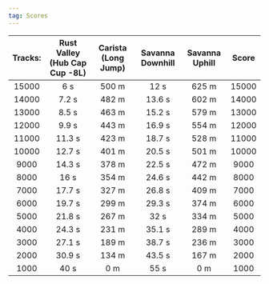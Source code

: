 ```yaml
---
tag: Scores
---
```

Tracks: | Rust Valley (Hub Cap Cup -8L) | Carista (Long Jump) | Savanna Downhill | Savanna Uphill | Score  
:--: | :--: | :--: | :--: | :--:  | :--:   
15000 | 6 s | 500 m | 12 s | 625 m | 15000  
14000 | 7.2 s | 482 m | 13.6 s | 602 m | 14000  
13000 | 8.5 s | 463 m | 15.2 s | 579 m | 13000  
12000 | 9.9 s | 443 m | 16.9 s | 554 m | 12000  
11000 | 11.3 s | 423 m | 18.7 s | 528 m | 11000  
10000 | 12.7 s | 401 m | 20.5 s | 501 m | 10000  
9000 | 14.3 s | 378 m | 22.5 s | 472 m | 9000  
8000 | 16 s | 354 m | 24.6 s | 442 m | 8000  
7000 | 17.7 s | 327 m | 26.8 s | 409 m | 7000  
6000 | 19.7 s | 299 m | 29.3 s | 374 m | 6000  
5000 | 21.8 s | 267 m | 32 s | 334 m | 5000  
4000 | 24.3 s | 231 m | 35.1 s | 289 m | 4000  
3000 | 27.1 s | 189 m | 38.7 s | 236 m | 3000  
2000 | 30.9 s | 134 m | 43.5 s | 167 m | 2000  
1000 | 40 s | 0 m | 55 s | 0 m | 1000  
